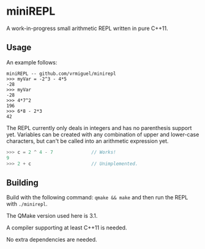 # miniREPL

A work-in-progress small arithmetic REPL written in pure C++11.

## Usage

An example follows:
```Python3
miniREPL -- github.com/vrmiguel/minirepl
>>> myVar = -2^3 - 4*5
-28
>>> myVar
-28
>>> 4*7^2
196
>>> 6*8 - 2*3
42
```

The REPL currently only deals in integers and has no parenthesis support yet.
Variables can be created with any combination of upper and lower-case characters, but can't be called into an arithmetic expression yet.

```C
>>> c = 2 ^ 4 - 7              // Works!
9
>>> 2 + c                      // Unimplemented.
```

## Building

Build with the following command:
```qmake && make```
and then run the REPL with `./minirepl`.

The QMake version used here is 3.1.

A compiler supporting at least C++11 is needed.

No extra dependencies are needed.

